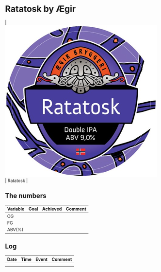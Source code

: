 # Ratatosk by Ægir

| ![Ratatosk Logo](ratatosk.jpeg) | Ratatosk |


## The numbers

| Variable | Goal   | Achieved | Comment |
|---       |---     |---       |---      |
| OG       |   |      |      |
| FG       |   |      |    |
| ABV(%)   |    |    |       |

## Log

| Date          | Time      | Event                 | Comment
|---            |---        |---                    |---
|    |      |              |
|    |      |              |
